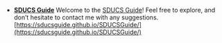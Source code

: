 - **[SDUCS Guide](https://sducsguide.github.io/SDUCSGuide/)** 
 Welcome to the [SDUCS Guide](https://sducsguide.github.io/SDUCSGuide/)! 
 Feel free to explore, and don’t hesitate to contact me with any suggestions.  
  [https://sducsguide.github.io/SDUCSGuide/](https://sducsguide.github.io/SDUCSGuide/)